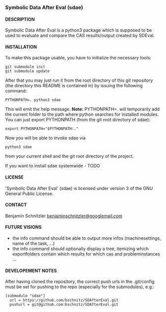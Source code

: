 ### Symbolic Data After Eval (sdae)

#### DESCRIPTION

Symbolic Data After Eval is a python3 package which is supposed to be used to
evaluate and compare the CAS results/output created by SDEval.

#### INSTALLATION

To make this package usable, you have to initialize the necessary tools:

    git submodule init
    git submodule update

After that you may just run it from the root directory of this git repository
(the directory this README is contained in) by issuing the following command:

    PYTHONPATH=. python3 sdae

This will emit the help message. **Note:** PYTHONPATH=. will temporarily add the
current folder to the path where python searches for installed modules. You can
just export PYTHONPATH (from the git root directory of sdae):

    export PYTHONPATH="$PYTHONPATH:."

Now you will be able to invoke sdae via

    python3 sdae

from your current shell and the git root directory of the project.

If you want to install sdae systemwide - TODO

#### LICENSE

'Symbolic Data After Eval' (sdae) is licensed under version 3 of the GNU General
Public License.

#### CONTACT

Benjamin Schnitzler <benjaminschnitzler@googlemail.com>

#### FUTURE VISIONS

- the info command should be able to output more infos (machinesettings, name of
  the task, ...)
- the info command should optionally display a tree, itemizing which
  exportfolders contain which results for which cas and probleminstances ...

#### DEVELOPEMENT NOTES

After having cloned the repository, the correct push urls in the .git/config
must be set for pushing to the repo (especially for the submodules), e.g.:

    [submodule "sdae"]
      url = https://github.com/bschnitz/SDAfterEval.git
      pushurl = git@github.com:bschnitz/SDAfterEval.git
